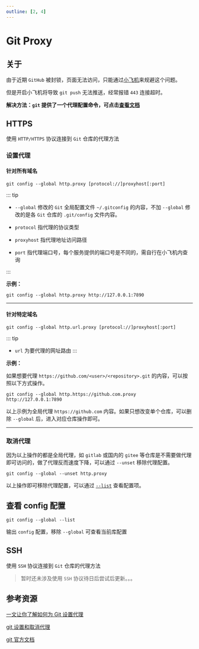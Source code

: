 ```yaml
---
outline: [2, 4]
---
```


# Git Proxy

## 关于

由于近期 `GitHub` 被封锁，页面无法访问，只能通过[小飞机](../else/tools/FQ.md)来规避这个问题。

但是开启小飞机将导致 `git push` 无法推送，经常报错 `443` 连接超时。

**解决方法：`git` 提供了一个代理配置命令，可点击[查看文档](https://git-scm.com/docs/git-config#Documentation/git-config.txt-httpproxy)**

## HTTPS

使用 `HTTP/HTTPS` 协议连接到 `Git` 仓库的代理方法

### 设置代理

#### 针对所有域名

```shell
git config --global http.proxy [protocol://]proxyhost[:port]
```

::: tip

- `--global` 修改的 `Git` 全局配置文件 `~/.gitconfig` 的内容，不加 `--global` 修改的是各 `Git` 仓库的 `.git/config` 文件内容。

- `protocol` 指代理的协议类型

- `proxyhost` 指代理地址访问路径

- `port` 指代理端口号，每个服务提供的端口号是不同的，需自行在小飞机内查询

:::

**示例：**

```shell
git config --global http.proxy http://127.0.0.1:7890
```

---

#### 针对特定域名

```shell
git config --global http.url.proxy [protocol://]proxyhost[:port]
```

::: tip

- `url` 为要代理的网址路由
  :::

**示例：**

如果想要代理 `https://github.com/<user>/<repository>.git` 的内容，可以按照以下方式操作。

```shell
git config --global http.https://github.com.proxy http://127.0.0.1:7890
```

以上示例为全局代理 `https://github.com` 内容。如果只想改变单个仓库，可以删除 `--global` 后，进入对应仓库操作即可。

---

### 取消代理

因为以上操作的都是全局代理，如 `gitlab` 或国内的 `gitee` 等仓库是不需要做代理即可访问的，做了代理反而速度下降，可以通过 `--unset` 移除代理配置。

```shell
git config --global --unset http.proxy
```

以上操作即可移除代理配置，可以通过 [`--list`](#查看-config-配置) 查看配置项。

## 查看 config 配置

```shell
git config --global --list
```

输出 `config` 配置，移除 `--global` 可查看当前库配置

## SSH

使用 `SSH` 协议连接到 `Git` 仓库的代理方法

> 暂时还未涉及使用 `SSH` 协议待日后尝试后更新。。。

## 参考资源

[一文让你了解如何为 Git 设置代理](https://ericclose.github.io/git-proxy-config.html)

[git 设置和取消代理](https://gist.github.com/laispace/666dd7b27e9116faece6)

[git 官方文档](https://git-scm.com/docs/git-config#Documentation/git-config.txt-httpproxy)
